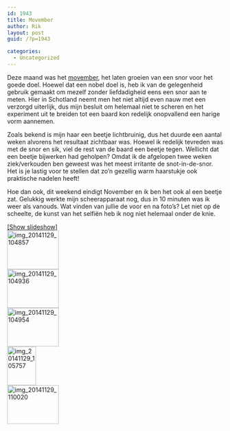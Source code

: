 ```yaml
---
id: 1943
title: Movember
author: Rik
layout: post
guid: /?p=1943

categories:
  - Uncategorized
---
```

Deze maand was het [movember][1], het laten groeien van een snor voor het goede doel. Hoewel dat een nobel doel is, heb ik van de gelegenheid gebruik gemaakt om mezelf zonder liefdadigheid eens een snor aan te meten. Hier in Schotland neemt men het niet altijd even nauw met een verzorgd uiterlijk, dus mijn besluit om helemaal niet te scheren en het experiment uit te breiden tot een baard kon redelijk onopvallend een harige vorm aannemen.

Zoals bekend is mijn haar een beetje lichtbruinig, dus het duurde een aantal weken alvorens het resultaat zichtbaar was. Hoewel ik redelijk tevreden was met de snor en sik, viel de rest van de baard een beetje tegen. Wellicht dat een beetje bijwerken had geholpen? Omdat ik de afgelopen twee weken ziek/verkouden ben geweest was het meest irritante de snot-in-de-snor. Het is je lastig voor te stellen dat zo&#8217;n gezellig warm haarstukje ook praktische nadelen heeft!

Hoe dan ook, dit weekend eindigt November en ik ben het ook al een beetje zat. Gelukkig werkte mijn scheerapparaat nog, dus in 10 minuten was ik weer als vanouds. Wat vinden van jullie de voor en na foto&#8217;s? Let niet op de scheelte, de kunst van het selfiën heb ik nog niet helemaal onder de knie.

<div
	class="ngg-galleryoverview ngg-ajax-pagination-none"
	id="ngg-gallery-e205d192f75bdac1670764721a9641ce-1">
  <div class="slideshowlink">
    <a href='http://csbnw.no-ip.org:38/index.php/nggallery/slideshow?p=1943'>[Show slideshow]</a>
  </div>
  
  <!-- Thumbnails -->
  
  <div id="ngg-image-0" class="ngg-gallery-thumbnail-box" >
    <div class="ngg-gallery-thumbnail">
      <a href="http://csbnw.no-ip.org:38/wp-content/gallery/movember/IMG_20141129_104857.jpg"
               title=""
               data-src="http://csbnw.no-ip.org:38/wp-content/gallery/movember/IMG_20141129_104857.jpg"
               data-thumbnail="http://csbnw.no-ip.org:38/wp-content/gallery/movember/thumbs/thumbs_IMG_20141129_104857.jpg"
               data-image-id="867"
               data-title="img_20141129_104857"
               data-description=""
               class="ngg-fancybox" rel="e205d192f75bdac1670764721a9641ce"> <img
                    title="img_20141129_104857"
                    alt="img_20141129_104857"
                    src="http://csbnw.no-ip.org:38/wp-content/gallery/movember/thumbs/thumbs_IMG_20141129_104857.jpg"
                    width="120"
                    height="90"
                    style="max-width:none;"
 /> </a>
    </div>
  </div>
  
  <div id="ngg-image-1" class="ngg-gallery-thumbnail-box" >
    <div class="ngg-gallery-thumbnail">
      <a href="http://csbnw.no-ip.org:38/wp-content/gallery/movember/IMG_20141129_104936.jpg"
               title=""
               data-src="http://csbnw.no-ip.org:38/wp-content/gallery/movember/IMG_20141129_104936.jpg"
               data-thumbnail="http://csbnw.no-ip.org:38/wp-content/gallery/movember/thumbs/thumbs_IMG_20141129_104936.jpg"
               data-image-id="868"
               data-title="img_20141129_104936"
               data-description=""
               class="ngg-fancybox" rel="e205d192f75bdac1670764721a9641ce"> <img
                    title="img_20141129_104936"
                    alt="img_20141129_104936"
                    src="http://csbnw.no-ip.org:38/wp-content/gallery/movember/thumbs/thumbs_IMG_20141129_104936.jpg"
                    width="120"
                    height="90"
                    style="max-width:none;"
 /> </a>
    </div>
  </div>
  
  <div id="ngg-image-2" class="ngg-gallery-thumbnail-box" >
    <div class="ngg-gallery-thumbnail">
      <a href="http://csbnw.no-ip.org:38/wp-content/gallery/movember/IMG_20141129_104954.jpg"
               title=""
               data-src="http://csbnw.no-ip.org:38/wp-content/gallery/movember/IMG_20141129_104954.jpg"
               data-thumbnail="http://csbnw.no-ip.org:38/wp-content/gallery/movember/thumbs/thumbs_IMG_20141129_104954.jpg"
               data-image-id="869"
               data-title="img_20141129_104954"
               data-description=""
               class="ngg-fancybox" rel="e205d192f75bdac1670764721a9641ce"> <img
                    title="img_20141129_104954"
                    alt="img_20141129_104954"
                    src="http://csbnw.no-ip.org:38/wp-content/gallery/movember/thumbs/thumbs_IMG_20141129_104954.jpg"
                    width="120"
                    height="90"
                    style="max-width:none;"
 /> </a>
    </div>
  </div>
  
  <div id="ngg-image-3" class="ngg-gallery-thumbnail-box" >
    <div class="ngg-gallery-thumbnail">
      <a href="http://csbnw.no-ip.org:38/wp-content/gallery/movember/IMG_20141129_105757.jpg"
               title=""
               data-src="http://csbnw.no-ip.org:38/wp-content/gallery/movember/IMG_20141129_105757.jpg"
               data-thumbnail="http://csbnw.no-ip.org:38/wp-content/gallery/movember/thumbs/thumbs_IMG_20141129_105757.jpg"
               data-image-id="870"
               data-title="img_20141129_105757"
               data-description=""
               class="ngg-fancybox" rel="e205d192f75bdac1670764721a9641ce"> <img
                    title="img_20141129_105757"
                    alt="img_20141129_105757"
                    src="http://csbnw.no-ip.org:38/wp-content/gallery/movember/thumbs/thumbs_IMG_20141129_105757.jpg"
                    width="67"
                    height="90"
                    style="max-width:none;"
 /> </a>
    </div>
  </div>
  
  <div id="ngg-image-4" class="ngg-gallery-thumbnail-box" >
    <div class="ngg-gallery-thumbnail">
      <a href="http://csbnw.no-ip.org:38/wp-content/gallery/movember/IMG_20141129_110020.jpg"
               title=""
               data-src="http://csbnw.no-ip.org:38/wp-content/gallery/movember/IMG_20141129_110020.jpg"
               data-thumbnail="http://csbnw.no-ip.org:38/wp-content/gallery/movember/thumbs/thumbs_IMG_20141129_110020.jpg"
               data-image-id="871"
               data-title="img_20141129_110020"
               data-description=""
               class="ngg-fancybox" rel="e205d192f75bdac1670764721a9641ce"> <img
                    title="img_20141129_110020"
                    alt="img_20141129_110020"
                    src="http://csbnw.no-ip.org:38/wp-content/gallery/movember/thumbs/thumbs_IMG_20141129_110020.jpg"
                    width="120"
                    height="90"
                    style="max-width:none;"
 /> </a>
    </div>
  </div>
  
  <!-- Pagination -->
  
  <div class='ngg-clear'>
  </div>
</div>

 [1]: http://uk.movember.com/